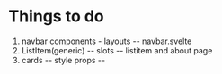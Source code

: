 # Things to do 

1. navbar components - layouts -- navbar.svelte 
2. ListItem(generic) -- slots -- listitem and about page
3. cards -- style props -- 